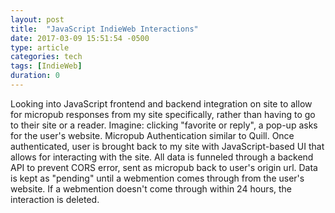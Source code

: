 ```yaml
---
layout: post
title:  "JavaScript IndieWeb Interactions"
date: 2017-03-09 15:51:54 -0500
type: article
categories: tech
tags: [IndieWeb]
duration: 0
---
```



Looking into JavaScript frontend and backend integration on site to allow for micropub responses from my site specifically, rather than having to go to their site or a reader. Imagine: clicking "favorite or reply", a pop-up asks for the user's website. Micropub Authentication similar to Quill. Once authenticated, user is brought back to my site with JavaScript-based UI that allows for interacting with the site. All data is funneled through a backend API to prevent CORS error, sent as micropub back to user's origin url. Data is kept as "pending" until a webmention comes through from the user's website. If a webmention doesn't come through within 24 hours, the interaction is deleted.